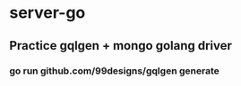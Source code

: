 # server-go

## Practice gqlgen + mongo golang driver

### go run github.com/99designs/gqlgen generate
